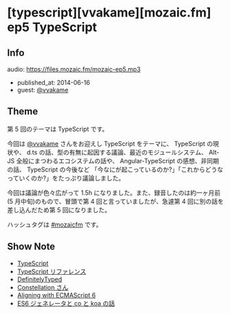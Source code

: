# [typescript][vvakame][mozaic.fm] ep5 TypeScript

## Info

audio: https://files.mozaic.fm/mozaic-ep5.mp3

- published_at: 2014-06-16
- guest: [@vvakame](https://twitter.com/vvakame)


## Theme

第 5 回のテーマは TypeScript です。

今回は [@vvakame](https://twitter.com/vvakame) さんをお迎えし TypeScript をテーマに、 TypeScript の現状や、 d.ts の話、型の有無に起因する議論、最近のモジュールシステム、 Alt-JS 全般にまつわるエコシステムの話や、 Angular-TypeScript の感想、非同期の話、 TypeScript の今後など 「今なにが起こっているのか?」「これからどうなっていくのか?」をたっぷり議論しました。

今回は議論が色々広がって 1.5h になりました。また、録音したのは約一ヶ月前(5 月中旬)のもので、冒頭で第 4 回と言っていましたが、急遽第 4 回に別の話を差し込んだため第 5 回になりました。

ハッシュタグは [#mozaicfm](https://twitter.com/search?q=mozaicfm&src=hash) です。


## Show Note

- [TypeScript](http://t.umblr.com/redirect?z=http%3A%2F%2Fwww.typescriptlang.org%2F&t=ZTZjZjZlYWZiZDU4NTZlYWVmOWNlOTA5MWNjNGE3Mzc4MWJiMTYyMCxoUjJ5aE5MYw%3D%3D)
- [TypeScript リファレンス](http://t.umblr.com/redirect?z=http%3A%2F%2Fwww.impressjapan.jp%2Fbooks%2F1113101087&t=YWNkZWU3NzFiZTY3NGVlMzk5YjdhYmRlNGY5MzdmNTM0NmYxNjJhMyxoUjJ5aE5MYw%3D%3D)
- [DefinitelyTyped](http://t.umblr.com/redirect?z=https%3A%2F%2Fgithub.com%2Fborisyankov%2FDefinitelyTyped&t=YmMxMDExMTdhNTY0NDM2M2U4YmJkNDBmMDFmZTY3N2FjM2I5NzQ5NCxoUjJ5aE5MYw%3D%3D)
- [Constellation さん](https://twitter.com/Constellation)
- [Aligning with ECMAScript 6](http://t.umblr.com/redirect?z=https%3A%2F%2Ftypescript.codeplex.com%2Fwikipage%3Ftitle%3DECMAScript+6+Status%26referringTitle%3DRoadmap&t=ZWMwOGZlNjlhMzgwOTQ3ZDlhM2JkNWViM2QzNTY3MGVhZTI1NjNkMyxoUjJ5aE5MYw%3D%3D)
- [ES6 ジェネレータと co と koa の話](http://t.umblr.com/redirect?z=http%3A%2F%2Fjxck.hatenablog.com%2Fentry%2F2014-01-12%2Fgenerator-screencaset&t=YTkzZmNlZTJmYTYyZTQ5MzAyZmY1ZWRkMWFkYWYyNWFkNGI2ZGNhMixoUjJ5aE5MYw%3D%3D)
